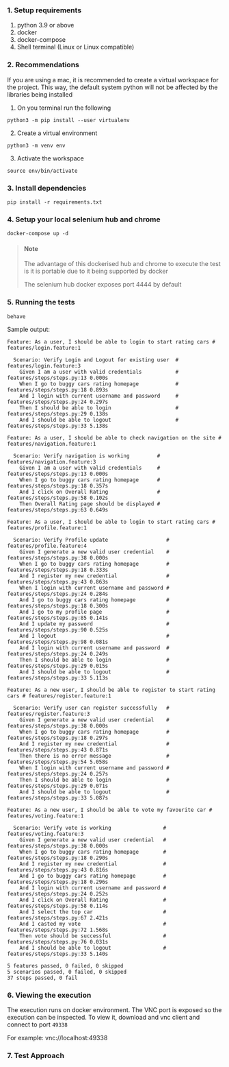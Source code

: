 ### 1. Setup requirements 
1. python 3.9 or above
2. docker
3. docker-compose
4. Shell terminal (Linux or Linux compatible)

### 2. Recommendations
If you are using a mac, it is recommended to create a virtual workspace for the project. This way, the default system python will not be affected by the libraries being installed
 1. On you terminal run the following  
```
python3 -m pip install --user virtualenv
```

2. Create a virtual environment
```
python3 -m venv env
```

3. Activate the workspace
``` 
source env/bin/activate
```

### 3. Install dependencies

    pip install -r requirements.txt

### 4. Setup your local selenium hub and chrome

    docker-compose up -d

> #### Note
> The advantage of this dockerised hub and chrome to execute the test is it is portable due to it being supported by docker
> 
> The selenium hub docker exposes port 4444 by default
### 5. Running the tests 

    behave


Sample output:
```buildoutcfg
Feature: As a user, I should be able to login to start rating cars # features/login.feature:1

  Scenario: Verify Login and Logout for existing user  # features/login.feature:3
    Given I am a user with valid credentials           # features/steps/steps.py:13 0.000s
    When I go to buggy cars rating homepage            # features/steps/steps.py:18 0.893s
    And I login with current username and password     # features/steps/steps.py:24 0.297s
    Then I should be able to login                     # features/steps/steps.py:29 0.138s
    And I should be able to logout                     # features/steps/steps.py:33 5.138s

Feature: As a user, I should be able to check navigation on the site # features/navigation.feature:1

  Scenario: Verify navigation is working         # features/navigation.feature:3
    Given I am a user with valid credentials     # features/steps/steps.py:13 0.000s
    When I go to buggy cars rating homepage      # features/steps/steps.py:18 0.357s
    And I click on Overall Rating                # features/steps/steps.py:58 0.102s
    Then Overall Rating page should be displayed # features/steps/steps.py:63 0.649s

Feature: As a user, I should be able to login to start rating cars # features/profile.feature:1

  Scenario: Verify Profile update                   # features/profile.feature:4
    Given I generate a new valid user credential    # features/steps/steps.py:38 0.000s
    When I go to buggy cars rating homepage         # features/steps/steps.py:18 0.333s
    And I register my new credential                # features/steps/steps.py:43 0.863s
    When I login with current username and password # features/steps/steps.py:24 0.284s
    And I go to buggy cars rating homepage          # features/steps/steps.py:18 0.300s
    And I go to my profile page                     # features/steps/steps.py:85 0.141s
    And I update my password                        # features/steps/steps.py:90 0.525s
    And I logout                                    # features/steps/steps.py:98 0.081s
    And I login with current username and password  # features/steps/steps.py:24 0.249s
    Then I should be able to login                  # features/steps/steps.py:29 0.015s
    And I should be able to logout                  # features/steps/steps.py:33 5.113s

Feature: As a new user, I should be able to register to start rating cars # features/register.feature:1

  Scenario: Verify user can register successfully   # features/register.feature:3
    Given I generate a new valid user credential    # features/steps/steps.py:38 0.000s
    When I go to buggy cars rating homepage         # features/steps/steps.py:18 0.297s
    And I register my new credential                # features/steps/steps.py:43 0.871s
    Then there is no error message                  # features/steps/steps.py:54 5.058s
    When I login with current username and password # features/steps/steps.py:24 0.257s
    Then I should be able to login                  # features/steps/steps.py:29 0.071s
    And I should be able to logout                  # features/steps/steps.py:33 5.087s

Feature: As a new user, I should be able to vote my favourite car # features/voting.feature:1

  Scenario: Verify vote is working                 # features/voting.feature:3
    Given I generate a new valid user credential   # features/steps/steps.py:38 0.000s
    When I go to buggy cars rating homepage        # features/steps/steps.py:18 0.290s
    And I register my new credential               # features/steps/steps.py:43 0.816s
    And I go to buggy cars rating homepage         # features/steps/steps.py:18 0.296s
    And I login with current username and password # features/steps/steps.py:24 0.252s
    And I click on Overall Rating                  # features/steps/steps.py:58 0.114s
    And I select the top car                       # features/steps/steps.py:67 2.421s
    And I casted my vote                           # features/steps/steps.py:72 1.568s
    Then vote should be successful                 # features/steps/steps.py:76 0.031s
    And I should be able to logout                 # features/steps/steps.py:33 5.140s

5 features passed, 0 failed, 0 skipped
5 scenarios passed, 0 failed, 0 skipped
37 steps passed, 0 fail
```
### 6. Viewing the execution
The execution runs on docker environment.
The VNC port is exposed so the execution can be inspected.
To view it, download and vnc client and connect to port `49338`

For example: vnc://localhost:49338

### 7. Test Approach
